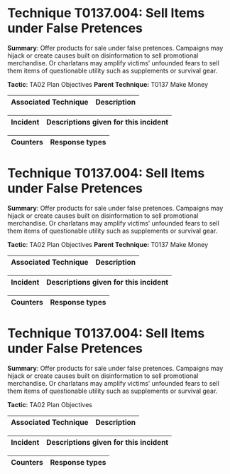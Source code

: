 # Technique T0137.004: Sell Items under False Pretences

**Summary**: Offer products for sale under false pretences. Campaigns may hijack or create causes built on disinformation to sell promotional merchandise. Or charlatans may amplify victims’ unfounded fears to sell them items of questionable utility such as supplements or survival gear.  

**Tactic**: TA02 Plan Objectives **Parent Technique:** T0137 Make Money


| Associated Technique | Description |
| --------- | ------------------------- |



| Incident | Descriptions given for this incident |
| -------- | -------------------- |



| Counters | Response types |
| -------- | -------------- |


# Technique T0137.004: Sell Items under False Pretences

**Summary**: Offer products for sale under false pretences. Campaigns may hijack or create causes built on disinformation to sell promotional merchandise. Or charlatans may amplify victims’ unfounded fears to sell them items of questionable utility such as supplements or survival gear.  

**Tactic**: TA02 Plan Objectives **Parent Technique:** T0137 Make Money


| Associated Technique | Description |
| --------- | ------------------------- |



| Incident | Descriptions given for this incident |
| -------- | -------------------- |



| Counters | Response types |
| -------- | -------------- |


# Technique T0137.004: Sell Items under False Pretences

**Summary**: Offer products for sale under false pretences. Campaigns may hijack or create causes built on disinformation to sell promotional merchandise. Or charlatans may amplify victims’ unfounded fears to sell them items of questionable utility such as supplements or survival gear.  

**Tactic**: TA02 Plan Objectives


| Associated Technique | Description |
| --------- | ------------------------- |



| Incident | Descriptions given for this incident |
| -------- | -------------------- |



| Counters | Response types |
| -------- | -------------- |


